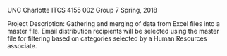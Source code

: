 UNC Charlotte
ITCS 4155 002
Group 7
Spring, 2018

Project Description:
Gathering and merging of data from Excel files into a master file. Email distribution recipients
will be selected using the master file for filtering based on categories selected by a Human
Resources associate. 
